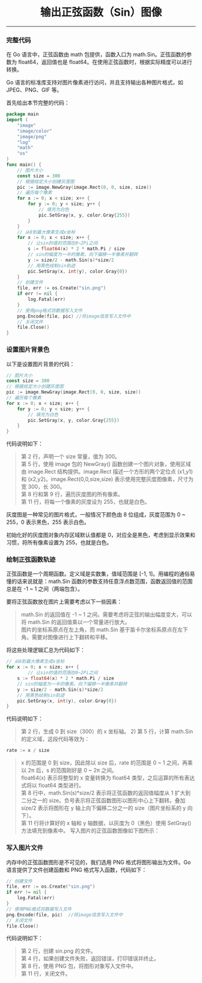 <center><h1>输出正弦函数（Sin）图像</h1></center>

---

### 完整代码

在 Go 语言中，正弦函数由 math 包提供，函数入口为 math.Sin。正弦函数的参数为 float64，返回值也是 float64。在使用正弦函数时，根据实际精度可以进行转换。

Go 语言的标准库支持对图片像素进行访问，并且支持输出各种图片格式，如 JPEG、PNG、GIF 等。

首先给出本节完整的代码：

```go
package main
import (
    "image"
    "image/color"
    "image/png"
    "log"
    "math"
    "os"
)
func main() {
    // 图片大小
    const size = 300
    // 根据给定大小创建灰度图
    pic := image.NewGray(image.Rect(0, 0, size, size))
    // 遍历每个像素
    for x := 0; x < size; x++ {
        for y := 0; y < size; y++ {
            // 填充为白色
            pic.SetGray(x, y, color.Gray{255})
        }
    }
    // 从0到最大像素生成x坐标
    for x := 0; x < size; x++ {
        // 让sin的值的范围在0~2Pi之间
        s := float64(x) * 2 * math.Pi / size
        // sin的幅度为一半的像素。向下偏移一半像素并翻转
        y := size/2 - math.Sin(s)*size/2
        // 用黑色绘制sin轨迹
        pic.SetGray(x, int(y), color.Gray{0})
    }
    // 创建文件
    file, err := os.Create("sin.png")
    if err != nil {
        log.Fatal(err)
    }
    // 使用png格式将数据写入文件
    png.Encode(file, pic) //将image信息写入文件中
    // 关闭文件
    file.Close()
}
```

### 设置图片背景色

以下是设置图片背景的代码：

```go
// 图片大小
const size = 300
// 根据给定大小创建灰度图
pic := image.NewGray(image.Rect(0, 0, size, size))
// 遍历每个像素
for x := 0; x < size; x++ {
    for y := 0; y < size; y++ {
        // 填充为白色
        pic.SetGray(x, y, color.Gray{255})
    }
}
```

代码说明如下：

> 第 2 行，声明一个 size 常量，值为 300。  
> 第 5 行，使用 image 包的 NewGray() 函数创建一个图片对象，使用区域由 image.Rect 结构提供。image.Rect 描述一个方形的两个定位点 (x1,y1) 和 (x2,y2)。image.Rect(0,0,size,size) 表示使用完整灰度图像素，尺寸为宽 300，长 300。  
> 第 8 行和第 9 行，遍历灰度图的所有像素。  
> 第 11 行，将每一个像素的灰度设为 255，也就是白色。

灰度图是一种常见的图片格式，一般情况下颜色由 8 位组成，灰度范围为 0 ~ 255，0 表示黑色，255 表示白色。

初始化好的灰度图对象内存区域默认值都是 0，对应全是黑色，考虑到显示效果和习惯，将所有像素设置为 255，也就是白色。

### 绘制正弦函数轨迹

正弦函数是一个周期函数。定义域是实数集，值域范围是 [-1, 1]。用编程的通俗易懂的话来说就是：math.Sin 函数的参数支持任意浮点数范围，函数返回值的范围总是在 -1 ~ 1 之间（两端包含）。

要将正弦函数放在图片上需要考虑以下一些因素：

> math.Sin 的返回值在 -1 ~ 1 之间。需要考虑将正弦的输出幅度变大，可以将 math.Sin 的返回值乘以一个常量进行放大。  
> 图片的坐标系原点在左上角，而 math.Sin 基于笛卡尔坐标系原点在左下角。需要对图像进行上下翻转和平移。

将这些处理逻辑汇总为代码如下：

```go
// 从0到最大像素生成x坐标
for x := 0; x < size; x++ {
        // 让sin的值的范围在0~2Pi之间
    s := float64(x) * 2 * math.Pi / size
    // sin的幅度为一半的像素。向下偏移一半像素并翻转
    y := size/2 - math.Sin(s)*size/2
    // 用黑色绘制sin轨迹
    pic.SetGray(x, int(y), color.Gray{0})
}
```

代码说明如下：

> 第 2 行，生成 0 到 size（300）的 x 坐标轴。 2) 第 5 行，计算 math.Sin 的定义域，这段代码等效为：

```go
rate := x / size
```

> x 的范围是 0 到 size，因此除以 size 后，rate 的范围是 0 ~ 1 之间，再乘以 2π 后，s 的范围刚好是 0 ~ 2π 之间。  
> float64(x) 表示将整型的 x 变量转换为 float64 类型，之后运算的所有表达式将以 float64 类型进行。  
> 第 8 行中，math.Sin(s)\*size/2 表示将正弦函数的返回值幅度从 1 扩大到二分之一的 size。负号表示将正弦函数图形以图形中心上下翻转。叠加 size/2 表示将图形在 y 轴上向下偏移二分之一的 size（图片坐标系的 y 向下）。  
> 第 11 行将计算好的 x 轴和 y 轴数据，以灰度为 0（黑色）使用 SetGray() 方法填充到像素中。 写入图片的正弦函数图像如下图所示：

### 写入图片文件

内存中的正弦函数图形是不可见的，我们选用 PNG 格式将图形输出为文件。Go 语言提供了文件创建函数和 PNG 格式写入函数，代码如下：

```go
// 创建文件
file, err := os.Create("sin.png")
if err != nil {
    log.Fatal(err)
}
// 使用PNG格式将数据写入文件
png.Encode(file, pic)  //将image信息写入文件中
// 关闭文件
file.Close()
```

代码说明如下：

> 第 2 行，创建 sin.png 的文件。  
> 第 4 行，如果创建文件失败，返回错误，打印错误并终止。  
> 第 8 行，使用 PNG 包，将图形对象写入文件中。  
> 第 11 行，关闭文件。
